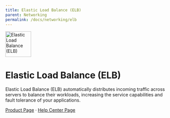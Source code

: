 ```yaml
---
title: Elastic Load Balance (ELB)
parent: Networking
permalink: /docs/networking/elb
---
```


<img src="https://res-static.hc-cdn.cn/cloudbu-site/public/new-product-icon/Networking/ELB.png" width="80" height="80" alt="Elastic Load Balance (ELB)">

# Elastic Load Balance (ELB)

Elastic Load Balance (ELB) automatically distributes incoming traffic across servers to balance their workloads, increasing the service capabilities and fault tolerance of your applications.

[Product Page](https://www.huaweicloud.com/intl/en-us/product/elb.html) &middot;
[Help Center Page](https://support.huaweicloud.com/intl/en-us/elb/index.html)